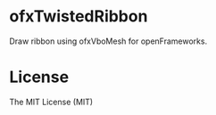 ofxTwistedRibbon
================

Draw ribbon using ofxVboMesh for openFrameworks.

# License

The MIT License (MIT) 
